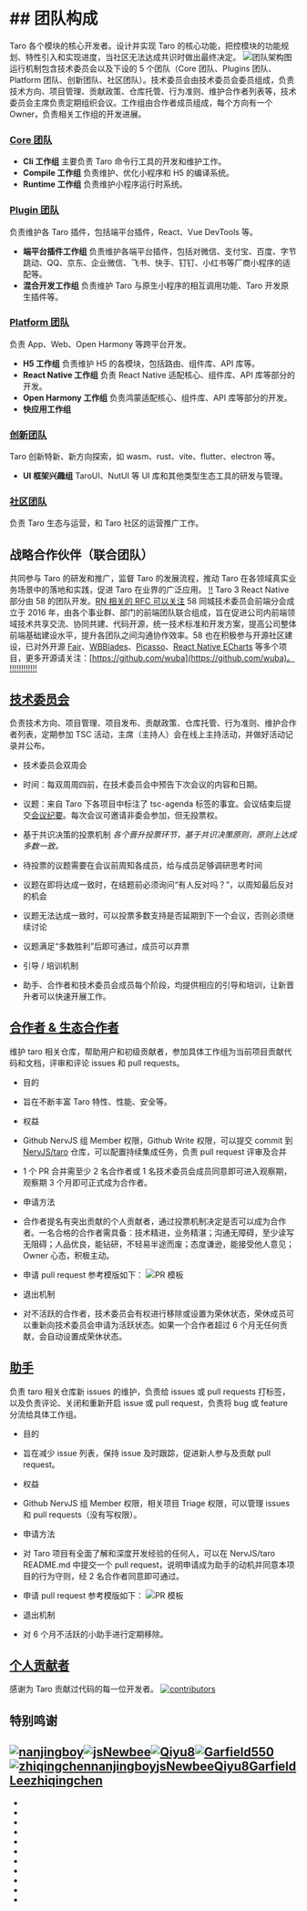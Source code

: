 # ## 团队构成[​](index.html#团队构成)
Taro 各个模块的核心开发者。设计并实现 Taro 的核心功能，把控模块的功能规划、特性引入和实现进度，当社区无法达成共识时做出最终决定。
![团队架构图](https://docs.taro.zone/assets/images/team-structure-10226f3a291bc921edb809ba425777f0.png)
运行机制包含技术委员会以及下设的 5 个团队（Core 团队、Plugins 团队、Platform 团队、创新团队、社区团队）。技术委员会由技术委员会委员组成，负责技术方向、项目管理、贡献政策、仓库托管、行为准则、维护合作者列表等，技术委员会主席负责定期组织会议。工作组由合作者成员组成，每个方向有一个 Owner，负责相关工作组的开发进展。
### [Core 团队](team-core.html)[​](index.html#core-团队)

- **Cli 工作组** 主要负责 Taro 命令行工具的开发和维护工作。
- **Compile 工作组** 负责维护、优化小程序和 H5 的编译系统。
- **Runtime 工作组** 负责维护小程序运行时系统。
### [Plugin 团队](team-plugin.html)[​](index.html#plugin-团队)
负责维护各 Taro 插件，包括端平台插件，React、Vue DevTools 等。

- **端平台插件工作组** 负责维护各端平台插件，包括对微信、支付宝、百度、字节跳动、QQ、京东、企业微信、飞书、快手、钉钉、小红书等厂商小程序的适配等。
- **混合开发工作组** 负责维护 Taro 与原生小程序的相互调用功能、Taro 开发原生插件等。
### [Platform 团队](team-platform.html)[​](index.html#platform-团队)
负责 App、Web、Open Harmony 等跨平台开发。

- **H5 工作组** 负责维护 H5 的各模块，包括路由、组件库、API 库等。
- **React Native 工作组** 负责 React Native 适配核心、组件库、API 库等部分的开发。
- **Open Harmony 工作组** 负责鸿蒙适配核心、组件库、API 库等部分的开发。
- **快应用工作组**
### [创新团队](team-innovate.html)[​](index.html#创新团队)
Taro 创新特新、新方向探索，如 wasm、rust、vite、flutter、electron 等。

- **UI 框架兴趣组** TaroUI、NutUI 等 UI 库和其他类型生态工具的研发与管理。
### [社区团队](team-community.html)[​](index.html#社区团队)
负责 Taro 生态与运营，和 Taro 社区的运营推广工作。
## 战略合作伙伴（联合团队）[​](index.html#战略合作伙伴联合团队)
共同参与 Taro 的研发和推广，监督 Taro 的发展流程，推动 Taro 在各领域真实业务场景中的落地和实践，促进 Taro 在业界的广泛应用。
[!](https://www.58.com/)[!](https://www.anjuke.com/)
Taro 3 React Native 部分由 58 的团队开发。[RN 相关的 RFC 可以关注](https://github.com/NervJS/taro-rfcs/pull/8)
58 同城技术委员会前端分会成立于 2016 年，由各个事业群、部门的前端团队联合组成，旨在促进公司内前端领域技术共享交流、协同共建、代码开源，统一技术标准和开发方案，提高公司整体前端基础建设水平，提升各团队之间沟通协作效率。58 也在积极参与开源社区建设，已对外开源 [Fair](https://github.com/wuba/Fair)、[WBBlades](https://github.com/wuba/WBBlades)、[Picasso](https://github.com/wuba/Picasso)、[React Native ECharts](https://github.com/wuba/react-native-echarts) 等多个项目，更多开源请关注：[https://github.com/wuba](https://github.com/wuba)。
[!](https://youshu.tencent.com/)[!](https://cdc.tencent.com/)[!](https://cdc.tencent.com/)[!](https://www.quickapp.cn/)[!](https://smartprogram.baidu.com/developer/index.html)[!](https://q.qq.com/)[!](https://open.alipay.com/channel/miniIndex.htm)[!](https://www.midea.cn/)[!](https://www.sxl.cn/)[!](index.html#)[!](https://www.16888.com/)[!](https://www.ikandy.cn/)
## [技术委员会](role-committee.html)[​](index.html#技术委员会)
负责技术方向、项目管理、项目发布、贡献政策、仓库托管、行为准则、维护合作者列表，定期参加 TSC 活动，主席（主持人）会在线上主持活动，并做好活动记录并公布。

- 技术委员会双周会

- 时间：每双周周四前，在技术委员会中预告下次会议的内容和日期。
- 议题：来自 Taro 下各项目中标注了 tsc-agenda 标签的事宜。会议结束后提交[会议纪要](https://tarojs.notion.site/979a8aad451b4316b04878d252073987?v=88c5bbd1d2c0416590a25cefebde1c74)。每次会议可邀请非委会参加，但无投票权。

- 基于共识决策的投票机制 *各个晋升投票环节，基于共识决策原则，原则上达成多数一致。*

- 待投票的议题需要在会议前周知各成员，给与成员足够调研思考时间
- 议题在即将达成一致时，在结题前必须询问“有人反对吗？”，以周知最后反对的机会
- 议题无法达成一致时，可以投票多数支持是否延期到下一个会议，否则必须继续讨论
- 议题满足“多数胜利”后即可通过，成员可以弃票

- 引导 / 培训机制

- 助手、合作者和技术委员会成员每个阶段，均提供相应的引导和培训，让新晋升者可以快速开展工作。
## [合作者 & 生态合作者](role-collaborator.html)[​](index.html#合作者--生态合作者)
维护 taro 相关仓库，帮助用户和初级贡献者，参加具体工作组为当前项目贡献代码和文档，评审和评论 issues 和 pull requests。

- 目的

- 旨在不断丰富 Taro 特性、性能、安全等。

- 权益

- Github NervJS 组 Member 权限，Github Write 权限，可以提交 commit 到 [NervJS/taro](https://github.com/NervJS/taro) 仓库，可以配置持续集成任务，负责 pull request 评审及合并
- 1 个 PR 合并需至少 2 名合作者或 1 名技术委员会成员同意即可进入观察期，观察期 3 个月即可正式成为合作者。

- 申请方法

- 合作者提名有突出贡献的个人贡献者，通过投票机制决定是否可以成为合作者。一名合格的合作者需具备：技术精进，业务精湛；沟通无障碍，至少读写无阻碍；人品优良，能钻研，不轻易半途而废；态度谦逊，能接受他人意见；Owner 心态，积极主动。
- 申请 pull request 参考模版如下： ![PR 模板](https://storage.360buyimg.com/aotu-team/zakary-blog/2022-03-29-Taro-community/PR-Collaborator.png)

- 退出机制

- 对不活跃的合作者，技术委员会有权进行移除或设置为荣休状态，荣休成员可以重新向技术委员会申请为活跃状态。如果一个合作者超过 6 个月无任何贡献，会自动设置成荣休状态。
## [助手](role-triage.html)[​](index.html#助手)
负责 taro 相关仓库新 issues 的维护，负责给 issues 或 pull requests 打标签，以及负责评论、关闭和重新开启 issue 或 pull request，负责将 bug 或 feature 分流给具体工作组。

- 目的

- 旨在减少 issue 列表，保持 issue 及时跟踪，促进新人参与及贡献 pull request。

- 权益

- Github NervJS 组 Member 权限，相关项目 Triage 权限，可以管理 issues 和 pull requests（没有写权限）。

- 申请方法

- 对 Taro 项目有全面了解和深度开发经验的任何人，可以在 NervJS/taro README.md 中提交一个 pull request，说明申请成为助手的动机并同意本项目的行为守则，经 2 名合作者同意即可通过。
- 申请 pull request 参考模版如下： ![PR 模板](https://storage.360buyimg.com/aotu-team/zakary-blog/2022-03-29-Taro-community/PR-Triage.png)

- 退出机制

- 对 6 个月不活跃的小助手进行定期移除。
## [个人贡献者](role-committer.html)[​](index.html#个人贡献者)
感谢为 Taro 贡献过代码的每一位开发者。
[![contributors](https://opencollective.com/taro/contributors.svg?width=890&button=false)](https://github.com/NervJS/taro/graphs/contributors)
## 特别鸣谢[​](index.html#特别鸣谢)
[![nanjingboy](https://avatars1.githubusercontent.com/u/1390888?s=100&v=4)](https://github.com/nanjingboy/)[![jsNewbee](https://avatars3.githubusercontent.com/u/20449400?s=100&v=4)](https://github.com/js-newbee/)[![Qiyu8](https://avatars2.githubusercontent.com/u/15245051?s=100&v=4)](https://github.com/Qiyu8/)[![Garfield550](https://avatars2.githubusercontent.com/u/3471836?s=100&v=4)](https://github.com/Garfield550/)[![zhiqingchen](https://avatars3.githubusercontent.com/u/1876158?s=100&v=4)](https://github.com/zhiqingchen)[nanjingboy](https://github.com/nanjingboy/)[jsNewbee](https://github.com/js-newbee/)[Qiyu8](https://github.com/Qiyu8/)[Garfield Lee](https://github.com/Garfield550/)[zhiqingchen](https://github.com/zhiqingchen)
- 

- 
- 
- 
- 
- 

- 
- 
- 
- 
- 
-
